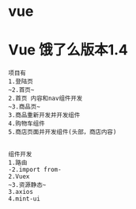 # vue

<h1>Vue 饿了么版本1.4</h1>

	项目有
	1.登陆页
	~2.首页~
	2.首页 内容和nav组件开发
	~3.商品页~
	3.商品重新开发并开发组件
	4.购物车组件
	5.商店页面并开发组件(头部，商店内容)


	组件开发
	1.路由
	-2.import from-
	2.Vuex
	~3.资源静态~
	3.axios
	4.mint-ui


